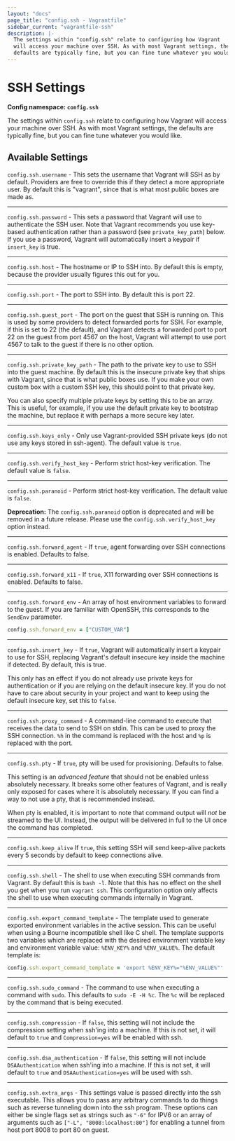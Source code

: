 ```yaml
---
layout: "docs"
page_title: "config.ssh - Vagrantfile"
sidebar_current: "vagrantfile-ssh"
description: |-
  The settings within "config.ssh" relate to configuring how Vagrant
  will access your machine over SSH. As with most Vagrant settings, the
  defaults are typically fine, but you can fine tune whatever you would like.
---
```


# SSH Settings

**Config namespace: `config.ssh`**

The settings within `config.ssh` relate to configuring how Vagrant
will access your machine over SSH. As with most Vagrant settings, the
defaults are typically fine, but you can fine tune whatever you would like.

## Available Settings

`config.ssh.username` - This sets the username that Vagrant will SSH
as by default. Providers are free to override this if they detect a more
appropriate user. By default this is "vagrant", since that is what most
public boxes are made as.

<hr>

`config.ssh.password` - This sets a password that Vagrant will use to
authenticate the SSH user. Note that Vagrant recommends you use key-based
authentication rather than a password (see `private_key_path`) below. If
you use a password, Vagrant will automatically insert a keypair if
`insert_key` is true.

<hr>

`config.ssh.host` - The hostname or IP to SSH into. By default this is
empty, because the provider usually figures this out for you.

<hr>

`config.ssh.port` - The port to SSH into. By default this is port 22.

<hr>

`config.ssh.guest_port` - The port on the guest that SSH is running on. This
is used by some providers to detect forwarded ports for SSH. For example, if
this is set to 22 (the default), and Vagrant detects a forwarded port to
port 22 on the guest from port 4567 on the host, Vagrant will attempt
to use port 4567 to talk to the guest if there is no other option.

<hr>

`config.ssh.private_key_path` - The path to the private key to use to
SSH into the guest machine. By default this is the insecure private key
that ships with Vagrant, since that is what public boxes use. If you make
your own custom box with a custom SSH key, this should point to that
private key.

You can also specify multiple private keys by setting this to be an array.
This is useful, for example, if you use the default private key to bootstrap
the machine, but replace it with perhaps a more secure key later.

<hr>

`config.ssh.keys_only` - Only use Vagrant-provided SSH private keys (do not use
any keys stored in ssh-agent). The default value is `true`.

<hr>

`config.ssh.verify_host_key` - Perform strict host-key verification. The default
value is `false`.

<hr>

`config.ssh.paranoid` - Perform strict host-key verification. The default value
is `false`.

__Deprecation:__
The `config.ssh.paranoid` option is deprecated and will be removed in a future release.
Please use the `config.ssh.verify_host_key` option instead.

<hr>

`config.ssh.forward_agent` - If `true`, agent forwarding over SSH
connections is enabled. Defaults to false.

<hr>

`config.ssh.forward_x11` - If `true`, X11 forwarding over SSH connections
is enabled. Defaults to false.

<hr>

`config.ssh.forward_env` - An array of host environment variables to forward to
the guest. If you are familiar with OpenSSH, this corresponds to the `SendEnv`
parameter.

```ruby
config.ssh.forward_env = ["CUSTOM_VAR"]
```

<hr>

`config.ssh.insert_key` - If `true`, Vagrant will automatically insert
a keypair to use for SSH, replacing Vagrant's default insecure key
inside the machine if detected. By default, this is true.

This only has an effect if you do not already use private keys for
authentication or if you are relying on the default insecure key.
If you do not have to care about security in your project and want to
keep using the default insecure key, set this to `false`.

<hr>

`config.ssh.proxy_command` - A command-line command to execute that receives
the data to send to SSH on stdin. This can be used to proxy the SSH connection.
`%h` in the command is replaced with the host and `%p` is replaced with
the port.

<hr>

`config.ssh.pty` - If `true`, pty will be used for provisioning. Defaults to false.

This setting is an _advanced feature_ that should not be enabled unless
absolutely necessary. It breaks some other features of Vagrant, and is
really only exposed for cases where it is absolutely necessary. If you can find
a way to not use a pty, that is recommended instead.

When pty is enabled, it is important to note that command output will _not_ be
streamed to the UI. Instead, the output will be delivered in full to the UI
once the command has completed.

<hr>

`config.ssh.keep_alive` If `true`, this setting SSH will send keep-alive packets
every 5 seconds by default to keep connections alive.

<hr>

`config.ssh.shell` - The shell to use when executing SSH commands from
Vagrant. By default this is `bash -l`. Note that this has no effect on
the shell you get when you run `vagrant ssh`. This configuration option
only affects the shell to use when executing commands internally in Vagrant.

<hr>

`config.ssh.export_command_template` - The template used to generate
exported environment variables in the active session. This can be useful
when using a Bourne incompatible shell like C shell. The template supports
two variables which are replaced with the desired environment variable key and
environment variable value: `%ENV_KEY%` and `%ENV_VALUE%`. The default template
is:

```ruby
config.ssh.export_command_template = 'export %ENV_KEY%="%ENV_VALUE%"'
```

<hr>

`config.ssh.sudo_command` - The command to use when executing a command
with `sudo`. This defaults to `sudo -E -H %c`. The `%c` will be replaced by
the command that is being executed.

<hr>

`config.ssh.compression` - If `false`, this setting will not include the
compression setting when ssh'ing into a machine. If this is not set, it will
default to `true` and `Compression=yes` will be enabled with ssh.

<hr>

`config.ssh.dsa_authentication` - If `false`, this setting  will not include
`DSAAuthentication` when ssh'ing into a machine. If this is not set, it will
default to `true` and `DSAAuthentication=yes` will be used with ssh.

<hr>

`config.ssh.extra_args` - This settings value is passed directly into the
ssh executable. This allows you to pass any arbitrary commands to do things such
as reverse tunneling down into the ssh program. These options can either be
single flags set as strings such as `"-6"` for IPV6 or an array of arguments
such as `["-L", "8008:localhost:80"]` for enabling a tunnel from host port 8008
to port 80 on guest.
